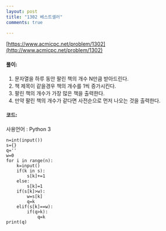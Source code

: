 ```yaml
---
layout: post
title: "1302 베스트셀러"
comments: true

---
```

[https://www.acmicpc.net/problem/1302](http://www.acmicpc.net/problem/1302)

#### **풀이:**
1. 문자열을 하루 동안 팔린 책의 개수 N만큼 받아드린다.
2. 책 제목이 같을경우 책의 개수를 1씩 증가시킨다.
3. 팔린 책의 개수가 가장 많은 책을 출력한다.
4. 만약 팔린 책의 개수가 같다면 사전순으로 먼저 나오는 것을 출력한다.

#### **코드:**
사용언어 : Python 3
```
n=int(input())
s={}
q=''
w=0
for i in range(n):
    k=input()
    if(k in s):
        s[k]+=1
    else:
        s[k]=1
    if(s[k]>w):
        w=s[k]
        q=k
    elif(s[k]==w):
        if(q>k):
            q=k
print(q)
```